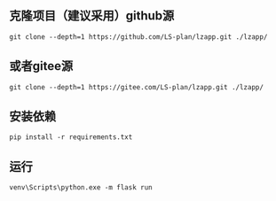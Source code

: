 ## 克隆项目（建议采用）github源
```
git clone --depth=1 https://github.com/LS-plan/lzapp.git ./lzapp/
```
## 或者gitee源
```
git clone --depth=1 https://gitee.com/LS-plan/lzapp.git ./lzapp/
```
## 安装依赖
```
pip install -r requirements.txt
```
## 运行
```
venv\Scripts\python.exe -m flask run
```
